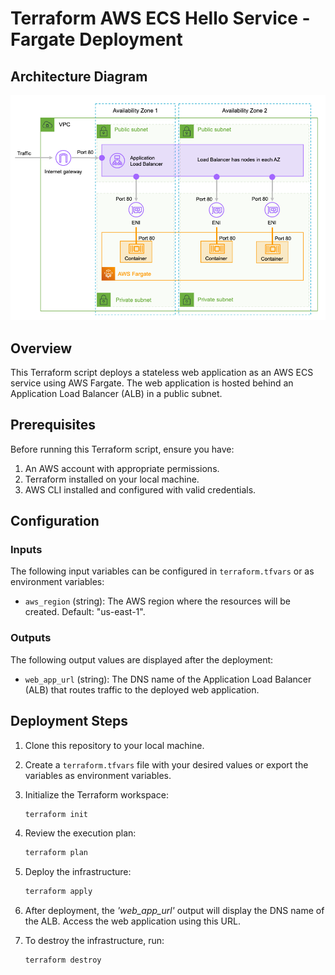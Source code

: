 # Terraform AWS ECS Hello Service - Fargate Deployment

## Architecture Diagram

![Architecture Diagram](architecture-diagram.png)

## Overview

This Terraform script deploys a stateless web application as an AWS ECS service using AWS Fargate. The web application is hosted behind an Application Load Balancer (ALB) in a public subnet.

## Prerequisites

Before running this Terraform script, ensure you have:

1. An AWS account with appropriate permissions.
2. Terraform installed on your local machine.
3. AWS CLI installed and configured with valid credentials.

## Configuration

### Inputs

The following input variables can be configured in `terraform.tfvars` or as environment variables:

- `aws_region` (string): The AWS region where the resources will be created. Default: "us-east-1".

### Outputs

The following output values are displayed after the deployment:

- `web_app_url` (string): The DNS name of the Application Load Balancer (ALB) that routes traffic to the deployed web application.

## Deployment Steps

1. Clone this repository to your local machine.

2. Create a `terraform.tfvars` file with your desired values or export the variables as environment variables.

3. Initialize the Terraform workspace:

   ```bash
   terraform init

4. Review the execution plan:

   ```bash
   terraform plan

5. Deploy the infrastructure:

   ```bash
   terraform apply

6. After deployment, the *'web_app_url'* output will display the DNS name of the ALB. Access the web application using this URL.

7. To destroy the infrastructure, run:

   ```bash
   terraform destroy
